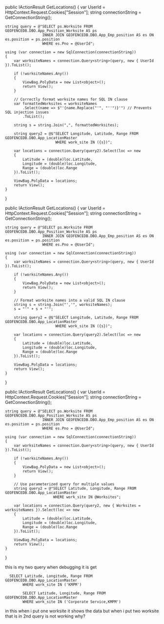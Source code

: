 public IActionResult GetLocations()
{
    var UserId = HttpContext.Request.Cookies["Session"];
    string connectionString = GetConnectionString();

    string query = @"SELECT ps.Worksite FROM GEOFENCEDB.DBO.App_Position_Worksite AS ps 
                     INNER JOIN GEOFENCEDB.DBO.App_Emp_position AS es ON es.position = ps.position 
                     WHERE es.Pno = @UserId";

    using (var connection = new SqlConnection(connectionString))
    {
        var worksiteNames = connection.Query<string>(query, new { UserId }).ToList();

        if (!worksiteNames.Any()) 
        {
            ViewBag.PolyData = new List<object>();
            return View();
        }

        // Correctly format worksite names for SQL IN clause
        var formattedWorksites = worksiteNames
            .Select(name => $"'{name.Replace("'", "''")}'") // Prevents SQL injection issues
            .ToList();

        string s = string.Join(",", formattedWorksites);

        string query2 = @$"SELECT Longitude, Latitude, Range FROM GEOFENCEDB.DBO.App_LocationMaster 
                           WHERE work_site IN ({s})";

        var locations = connection.Query(query2).Select(loc => new
        {
            Latitude = (double)loc.Latitude,
            Longitude = (double)loc.Longitude,
            Range = (double)loc.Range
        }).ToList();

        ViewBag.PolyData = locations;
        return View();
    }
}





public IActionResult GetLocations()
{
    var UserId = HttpContext.Request.Cookies["Session"];
    string connectionString = GetConnectionString();

    string query = @"SELECT ps.Worksite FROM GEOFENCEDB.DBO.App_Position_Worksite AS ps 
                     INNER JOIN GEOFENCEDB.DBO.App_Emp_position AS es ON es.position = ps.position 
                     WHERE es.Pno = @UserId";

    using (var connection = new SqlConnection(connectionString))
    {
        var worksiteNames = connection.Query<string>(query, new { UserId }).ToList();

        if (!worksiteNames.Any()) 
        {
            ViewBag.PolyData = new List<object>();
            return View();
        }

        // Format worksite names into a valid SQL IN clause
        string s = string.Join("','", worksiteNames);
        s = "'" + s + "'";

        string query2 = @$"SELECT Longitude, Latitude, Range FROM GEOFENCEDB.DBO.App_LocationMaster 
                           WHERE work_site IN ({s})";

        var locations = connection.Query(query2).Select(loc => new
        {
            Latitude = (double)loc.Latitude,
            Longitude = (double)loc.Longitude,
            Range = (double)loc.Range
        }).ToList();

        ViewBag.PolyData = locations;
        return View();
    }
}




public IActionResult GetLocations()
{
    var UserId = HttpContext.Request.Cookies["Session"];
    string connectionString = GetConnectionString();

    string query = @"SELECT ps.Worksite FROM GEOFENCEDB.DBO.App_Position_Worksite AS ps 
                     INNER JOIN GEOFENCEDB.DBO.App_Emp_position AS es ON es.position = ps.position 
                     WHERE es.Pno = @UserId";

    using (var connection = new SqlConnection(connectionString))
    {
        var worksiteNames = connection.Query<string>(query, new { UserId }).ToList();

        if (!worksiteNames.Any()) 
        {
            ViewBag.PolyData = new List<object>();
            return View();
        }

        // Use parameterized query for multiple values
        string query2 = @"SELECT Latitude, Longitude, Range FROM GEOFENCEDB.DBO.App_LocationMaster 
                          WHERE work_site IN @Worksites";

        var locations = connection.Query(query2, new { Worksites = worksiteNames }).Select(loc => new
        {
            Latitude = (double)loc.Latitude,
            Longitude = (double)loc.Longitude,
            Range = (double)loc.Range
        }).ToList();

        ViewBag.PolyData = locations;
        return View();
    }
}




this is my two query when debugging it is get 

      SELECT Latitude, Longitude, Range FROM GEOFENCEDB.DBO.App_LocationMaster 
            WHERE work_site IN ('KMPM')

            SELECT Latitude, Longitude, Range FROM GEOFENCEDB.DBO.App_LocationMaster 
            WHERE work_site IN ('Corporate Service,KMPM')

in this when i put one worksite it shows the data but when i put two worksite that is in 2nd query is not working why?
